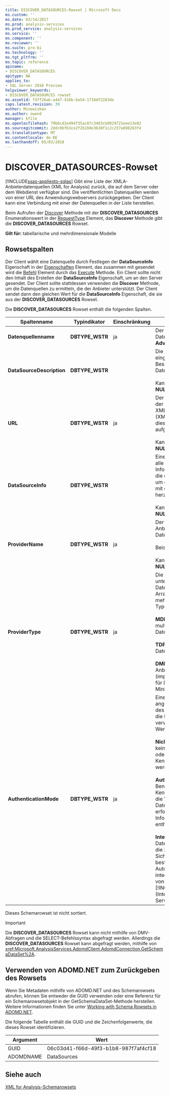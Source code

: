 ```yaml
---
title: DISCOVER_DATASOURCES-Rowset | Microsoft Docs
ms.custom: ''
ms.date: 03/14/2017
ms.prod: analysis-services
ms.prod_service: analysis-services
ms.service: ''
ms.component: ''
ms.reviewer: ''
ms.suite: pro-bi
ms.technology: ''
ms.tgt_pltfrm: ''
ms.topic: reference
apiname:
- DISCOVER_DATASOURCES
apitype: NA
applies_to:
- SQL Server 2016 Preview
helpviewer_keywords:
- DISCOVER_DATASOURCES rowset
ms.assetid: f3ff26ab-a447-416b-ba54-1716df2283de
caps.latest.revision: 39
author: Minewiskan
ms.author: owend
manager: kfile
ms.openlocfilehash: 79b6cd2e494f35ac87c3483cb0929721eee13e82
ms.sourcegitcommit: 2ddc0bfb3ce2f2b160e3638f1c2c237a898263f4
ms.translationtype: MT
ms.contentlocale: de-DE
ms.lasthandoff: 05/03/2018
---
```

# <a name="discoverdatasources-rowset"></a>DISCOVER_DATASOURCES-Rowset
[!INCLUDE[ssas-appliesto-sqlas](../../../includes/ssas-appliesto-sqlas.md)]
  Gibt eine Liste der XMLA-Anbieterdatenquellen (XML for Analysis) zurück, die auf dem Server oder dem Webdienst verfügbar sind. Die veröffentlichten Datenquellen werden von einer URL des Anwendungswebservers zurückgegeben. Der Client kann eine Verbindung mit einer der Datenquellen in der Liste herstellen.  
  
 Beim Aufrufen der [Discover](../../../analysis-services/xmla/xml-elements-methods-discover.md) Methode mit der **DISCOVER_DATASOURCES** Enumerationswert in der [RequestType](../../../analysis-services/xmla/xml-elements-properties/requesttype-element-xmla.md) Element, das **Discover** Methode gibt die **DISCOVER_DATASOURCES** Rowset.  
  
 **Gilt für:** tabellarische und mehrdimensionale Modelle  
  
## <a name="rowset-columns"></a>Rowsetspalten  
 Der Client wählt eine Datenquelle durch Festlegen der **DataSourceInfo** Eigenschaft in der [Eigenschaften](../../../analysis-services/xmla/xml-elements-properties/properties-element-xmla.md) Element, das zusammen mit gesendet wird die [Befehl](../../../analysis-services/xmla/xml-elements-properties/command-element-xmla.md) Element durch das [Execute](../../../analysis-services/xmla/xml-elements-methods-execute.md) Methode. Ein Client sollte nicht den Inhalt des Erstellen der **DataSourceInfo** Eigenschaft, um an den Server gesendet. Der Client sollte stattdessen verwenden die **Discover** Methode, um die Datenquellen zu ermitteln, die der Anbieter unterstützt. Der Client sendet dann den gleichen Wert für die **DataSourceInfo** Eigenschaft, die sie aus der **DISCOVER_DATASOURCES** Rowset.  
  
 Die **DISCOVER_DATASOURCES** Rowset enthält die folgenden Spalten.  
  
|Spaltenname|Typindikator|Einschränkung|Description|  
|-----------------|--------------------|-----------------|-----------------|  
|**Datenquellenname**|**DBTYPE_WSTR**|ja|Der Name der Datenquelle, z. B. **Adventure Works**.|  
|**DataSourceDescription**|**DBTYPE_WSTR**||Die vom Verleger eingegebene Beschreibung der Datenquelle.<br /><br /> Kann **NULL**zurückgeben.|  
|**URL**|**DBTYPE_WSTR**|ja|Der eindeutige Pfad, der angibt, wo die XMLA-Methoden (XML for Analysis) für diese Datenquelle aufgerufen werden.<br /><br /> Kann **NULL**zurückgeben.|  
|**DataSourceInfo**|**DBTYPE_WSTR**||Eine Zeichenfolge, die alle zusätzlichen Informationen enthält, die erforderlich sind, um eine Verbindung mit der Datenquelle herzustellen.<br /><br /> Kann **NULL**zurückgeben.|  
|**ProviderName**|**DBTYPE_WSTR**|ja|Der Name des Anbieters für die Datenquelle.<br /><br /> Beispiel: `"MSOLAP"`<br /><br /> Kann **NULL**zurückgeben.|  
|**ProviderType**|**DBTYPE_WSTR**|ja|Die vom Anbieter unterstützten Datentypen. Dieses Array kann einen oder mehrere der folgenden Typen enthalten:<br /><br /> **MDP**: multidimensionaler Datenanbieter.<br /><br /> **TDP**: tabellarischer Datenanbieter.<br /><br /> **DMP**: Datamining-Anbieter (implementiert die OLE für DB für Data Mining-Spezifikation).|  
|**AuthenticationMode**|**DBTYPE_WSTR**|ja|Eine Spezifikation, die angibt, welchen Typ des Sicherheitsmodus die Datenquelle verwendet. Folgende Werte sind möglich:<br /><br /> **Nicht authentifizierte**: keine Benutzer-ID oder ungültiges Kennwort gesendet werden muss.<br /><br /> **Authentifizierte**: Benutzer-ID und Kennwort in den für die Verbindung mit der Datenquelle erforderlichen Informationen enthalten sein müssen.<br /><br /> **Integrierte**: die Datenquelle verwendet die zugrundeliegende Sicherheit, um zu bestimmen, Autorisierung, z. B. integrierte Sicherheit von bereitgestellten [!INCLUDE[msCoName](../../../includes/msconame-md.md)] (Internet Information Services, IIS).|  
  
 Dieses Schemarowset ist nicht sortiert.  
  
> [!IMPORTANT]  
>  Die **DISCOVER_DATASOURCES** Rowset kann nicht mithilfe von DMV-Abfragen und die SELECT-Befehlssyntax abgefragt werden. Allerdings die **DISCOVER_DATASOURCES** Rowset kann abgefragt werden, mithilfe von <xref:Microsoft.AnalysisServices.AdomdClient.AdomdConnection.GetSchemaDataSet%2A>.  
  
## <a name="using-adomdnet-to-return-the-rowset"></a>Verwenden von ADOMD.NET zum Zurückgeben des Rowsets  
 Wenn Sie Metadaten mithilfe von ADOMD.NET und des Schemarowsets abrufen, können Sie entweder die GUID verwenden oder eine Referenz für ein Schemarowsetobjekt in der GetSchemaDataSet-Methode herstellen. Weitere Informationen finden Sie unter [Working with Schema Rowsets in ADOMD.NET](../../../analysis-services/multidimensional-models-adomd-net-client/retrieving-metadata-working-with-schema-rowsets.md).  
  
 Die folgende Tabelle enthält die GUID und die Zeichenfolgenwerte, die dieses Rowset identifizieren.  
  
|Argument|Wert|  
|--------------|-----------|  
|GUID|06c03d41-f66d-49f3-b1b8-987f7af4cf18|  
|ADOMDNAME|DataSources|  
  
## <a name="see-also"></a>Siehe auch  
 [XML for Analysis-Schemarowsets](../../../analysis-services/schema-rowsets/xml/xml-for-analysis-schema-rowsets.md)  
  
  
